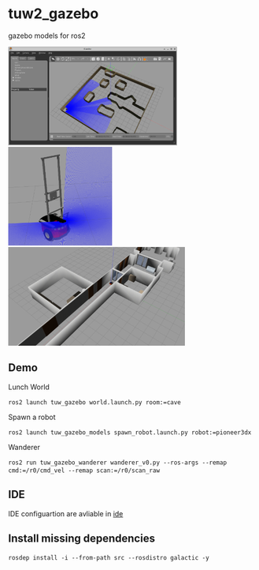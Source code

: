 # tuw2_gazebo
gazebo models for ros2

<img src="tuw_gazebo/res/pioneer_in_cave.png" alt="pioneer robot in cave" height="200px" /> <img src="tuw_gazebo/res/pioneer.png" alt="pioneer robot with laser ranger" height="200px" />  <img src="tuw_gazebo/res/pioneer_in_roblab.png" alt="pioneer robot in roblab" height="200px" />

## Demo
Lunch World
```
ros2 launch tuw_gazebo world.launch.py room:=cave
```
Spawn a robot
```
ros2 launch tuw_gazebo_models spawn_robot.launch.py robot:=pioneer3dx
```
Wanderer
```
ros2 run tuw_gazebo_wanderer wanderer_v0.py --ros-args --remap cmd:=/r0/cmd_vel --remap scan:=/r0/scan_raw
```

## IDE
IDE configuartion are avliable in [ide](ide)

## Install missing dependencies
`rosdep install -i --from-path src --rosdistro galactic -y`
